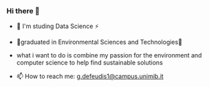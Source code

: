 ### Hi there 👋

- 🌱 I'm studing Data Science ⚡

- 🌱graduated in Environmental Sciences and Technologies🌱
- what i want to do is combine my passion for the environment and computer science to help find sustainable solutions
-  📫 How to reach me: g.defeudis1@campus.unimib.it
